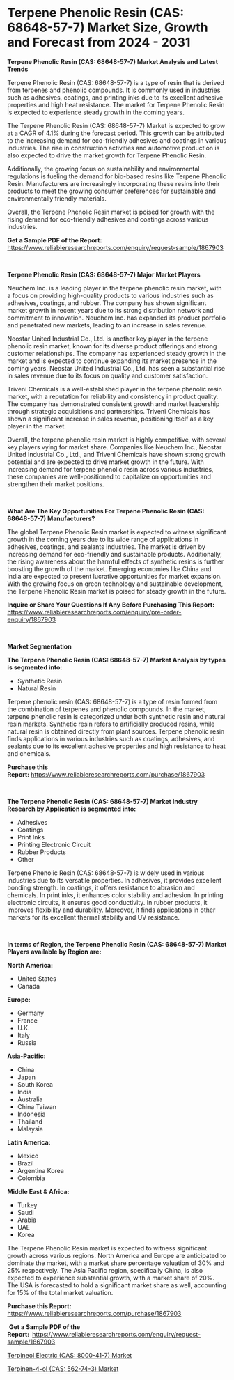 <p><h1>Terpene Phenolic Resin (CAS: 68648-57-7) Market Size, Growth and Forecast from 2024 - 2031</h1></p><p><strong>Terpene Phenolic Resin (CAS: 68648-57-7) Market Analysis and Latest Trends</strong></p>
<p><p>Terpene Phenolic Resin (CAS: 68648-57-7) is a type of resin that is derived from terpenes and phenolic compounds. It is commonly used in industries such as adhesives, coatings, and printing inks due to its excellent adhesive properties and high heat resistance. The market for Terpene Phenolic Resin is expected to experience steady growth in the coming years.</p><p>The Terpene Phenolic Resin (CAS: 68648-57-7) Market is expected to grow at a CAGR of 4.1% during the forecast period. This growth can be attributed to the increasing demand for eco-friendly adhesives and coatings in various industries. The rise in construction activities and automotive production is also expected to drive the market growth for Terpene Phenolic Resin.</p><p>Additionally, the growing focus on sustainability and environmental regulations is fueling the demand for bio-based resins like Terpene Phenolic Resin. Manufacturers are increasingly incorporating these resins into their products to meet the growing consumer preferences for sustainable and environmentally friendly materials.</p><p>Overall, the Terpene Phenolic Resin market is poised for growth with the rising demand for eco-friendly adhesives and coatings across various industries.</p></p>
<p><strong>Get a Sample PDF of the Report:&nbsp;</strong> <a href="https://www.reliableresearchreports.com/enquiry/request-sample/1867903">https://www.reliableresearchreports.com/enquiry/request-sample/1867903</a></p>
<p>&nbsp;</p>
<p><strong>Terpene Phenolic Resin (CAS: 68648-57-7) Major Market Players</strong></p>
<p><p>Neuchem Inc. is a leading player in the terpene phenolic resin market, with a focus on providing high-quality products to various industries such as adhesives, coatings, and rubber. The company has shown significant market growth in recent years due to its strong distribution network and commitment to innovation. Neuchem Inc. has expanded its product portfolio and penetrated new markets, leading to an increase in sales revenue.</p><p>Neostar United Industrial Co., Ltd. is another key player in the terpene phenolic resin market, known for its diverse product offerings and strong customer relationships. The company has experienced steady growth in the market and is expected to continue expanding its market presence in the coming years. Neostar United Industrial Co., Ltd. has seen a substantial rise in sales revenue due to its focus on quality and customer satisfaction.</p><p>Triveni Chemicals is a well-established player in the terpene phenolic resin market, with a reputation for reliability and consistency in product quality. The company has demonstrated consistent growth and market leadership through strategic acquisitions and partnerships. Triveni Chemicals has shown a significant increase in sales revenue, positioning itself as a key player in the market.</p><p>Overall, the terpene phenolic resin market is highly competitive, with several key players vying for market share. Companies like Neuchem Inc., Neostar United Industrial Co., Ltd., and Triveni Chemicals have shown strong growth potential and are expected to drive market growth in the future. With increasing demand for terpene phenolic resin across various industries, these companies are well-positioned to capitalize on opportunities and strengthen their market positions.</p></p>
<p>&nbsp;</p>
<p><strong>What Are The Key Opportunities For Terpene Phenolic Resin (CAS: 68648-57-7) Manufacturers?</strong></p>
<p><p>The global Terpene Phenolic Resin market is expected to witness significant growth in the coming years due to its wide range of applications in adhesives, coatings, and sealants industries. The market is driven by increasing demand for eco-friendly and sustainable products. Additionally, the rising awareness about the harmful effects of synthetic resins is further boosting the growth of the market. Emerging economies like China and India are expected to present lucrative opportunities for market expansion. With the growing focus on green technology and sustainable development, the Terpene Phenolic Resin market is poised for steady growth in the future.</p></p>
<p><strong>Inquire or Share Your Questions If Any Before Purchasing This Report:</strong> <a href="https://www.reliableresearchreports.com/enquiry/pre-order-enquiry/1867903">https://www.reliableresearchreports.com/enquiry/pre-order-enquiry/1867903</a></p>
<p>&nbsp;</p>
<p><strong>Market Segmentation</strong></p>
<p><strong>The Terpene Phenolic Resin (CAS: 68648-57-7) Market Analysis by types is segmented into:</strong></p>
<p><ul><li>Synthetic Resin</li><li>Natural Resin</li></ul></p>
<p><p>Terpene phenolic resin (CAS: 68648-57-7) is a type of resin formed from the combination of terpenes and phenolic compounds. In the market, terpene phenolic resin is categorized under both synthetic resin and natural resin markets. Synthetic resin refers to artificially produced resins, while natural resin is obtained directly from plant sources. Terpene phenolic resin finds applications in various industries such as coatings, adhesives, and sealants due to its excellent adhesive properties and high resistance to heat and chemicals.</p></p>
<p><strong>Purchase this Report:&nbsp;</strong><a href="https://www.reliableresearchreports.com/purchase/1867903">https://www.reliableresearchreports.com/purchase/1867903</a></p>
<p>&nbsp;</p>
<p><strong>The Terpene Phenolic Resin (CAS: 68648-57-7) Market Industry Research by Application is segmented into:</strong></p>
<p><ul><li>Adhesives</li><li>Coatings</li><li>Print Inks</li><li>Printing Electronic Circuit</li><li>Rubber Products</li><li>Other</li></ul></p>
<p><p>Terpene Phenolic Resin (CAS: 68648-57-7) is widely used in various industries due to its versatile properties. In adhesives, it provides excellent bonding strength. In coatings, it offers resistance to abrasion and chemicals. In print inks, it enhances color stability and adhesion. In printing electronic circuits, it ensures good conductivity. In rubber products, it improves flexibility and durability. Moreover, it finds applications in other markets for its excellent thermal stability and UV resistance.</p></p>
<p>&nbsp;</p>
<p><strong>In terms of Region, the Terpene Phenolic Resin (CAS: 68648-57-7) Market Players available by Region are:</strong></p>
<p>
    <p> <strong> North America: </strong>
        <ul>
            <li>United States</li>
            <li>Canada</li>
        </ul>
        </p> 
    <p> <strong> Europe: </strong>
        <ul>
            <li>Germany</li>
            <li>France</li>
            <li>U.K.</li>
            <li>Italy</li>
            <li>Russia</li>
        </ul>
        </p> 
    <p> <strong> Asia-Pacific: </strong>
        <ul>
            <li>China</li>
            <li>Japan</li>
            <li>South Korea</li>
            <li>India</li>
            <li>Australia</li>
            <li>China Taiwan</li>
            <li>Indonesia</li>
            <li>Thailand</li>
            <li>Malaysia</li>
        </ul>
        </p> 
    <p> <strong> Latin America: </strong>
        <ul>
            <li>Mexico</li>
            <li>Brazil</li>
            <li>Argentina Korea</li>
            <li>Colombia</li>
        </ul>
        </p> 
    <p> <strong> Middle East & Africa: </strong>
        <ul>
            <li>Turkey</li>
            <li>Saudi</li>
            <li>Arabia</li>
            <li>UAE</li>
            <li>Korea</li>
        </ul>
    </p>
    </p>
<p><p>The Terpene Phenolic Resin market is expected to witness significant growth across various regions. North America and Europe are anticipated to dominate the market, with a market share percentage valuation of 30% and 25% respectively. The Asia Pacific region, specifically China, is also expected to experience substantial growth, with a market share of 20%. The USA is forecasted to hold a significant market share as well, accounting for 15% of the total market valuation.</p></p>
<p><strong>Purchase this Report: </strong><a href="https://www.reliableresearchreports.com/purchase/1867903">https://www.reliableresearchreports.com/purchase/1867903</a></p>
<p>&nbsp;<strong>Get a Sample PDF of the Report:&nbsp;&nbsp;</strong><a href="https://www.reliableresearchreports.com/enquiry/request-sample/1867903">https://www.reliableresearchreports.com/enquiry/request-sample/1867903</a></p>
<p><strong></strong></p>
<p><p><a href="https://github.com/myacatherineblakecaczo9vcsw/Market-Research-Report-List-1/blob/main/terpineol-electric-cas-8000-41-7-market.md">Terpineol Electric (CAS: 8000-41-7) Market</a></p><p><a href="https://github.com/okotobwrhuteie/Market-Research-Report-List-1/blob/main/terpinen-4-ol-cas-562-74-3-market.md">Terpinen-4-ol (CAS: 562-74-3) Market</a></p></p>